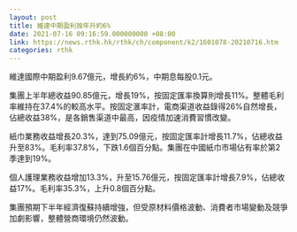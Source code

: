 ```yaml
---
layout: post
title: 維達中期盈利按年升約6%
date: 2021-07-16 09:16:59.000000000 +08:00
link: https://news.rthk.hk/rthk/ch/component/k2/1601078-20210716.htm
categories: rthk
---
```


維達國際中期盈利9.67億元，增長約6%，中期息每股0.1元。

集團上半年總收益90.85億元，增長19%，按固定匯率換算則增長11%。整體毛利率維持在37.4%的較高水平。按固定滙率計，電商渠道收益錄得26%自然增長，佔總收益38%，是各銷售渠道中最高，因疫情加速消費習慣改變。

紙巾業務收益增長20.3%，達到75.09億元，按固定匯率計增長11.7%，佔總收益升至83%。毛利率37.8%，下跌1.6個百分點。集團在中國紙巾市場佔有率於第2季達到19%。

個人護理業務收益增加13.3%，升至15.76億元，按固定匯率計增長7.9%，佔總收益17%。毛利率35.3%，上升0.8個百分點。

集團預期下半年經濟復蘇持續增強，但受原材料價格波動、消費者市場變動及競爭加劇影響，整體營商環境仍然波動。
